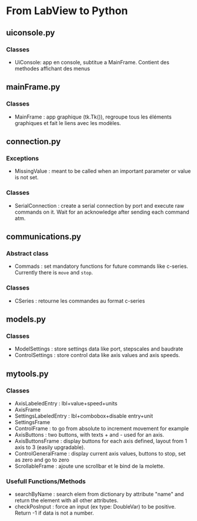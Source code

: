 # From LabView to Python

## uiconsole.py
### Classes
- UiConsole: app en console, subtitue a MainFrame. Contient des methodes affichant des menus

## mainFrame.py
### Classes
- MainFrame : app graphique (tk.Tk()), regroupe tous les éléments graphiques et fait le liens avec les modèles.

## connection.py
### Exceptions
- MissingValue : meant to be called when an important parameter or value is not set.
### Classes
- SerialConnection : create a serial connection by port and execute raw commands on it. Wait for an acknowledge after sending each command atm.

## communications.py
### Abstract class
- Commads : set mandatory functions for future commands like c-series. Currently there is `move` and `stop`.
### Classes
- CSeries : retourne les commandes au format c-series

## models.py
### Classes
- ModelSettings : store settings data like port, stepscales and baudrate
- ControlSettings : store control data like axis values and axis speeds.

## mytools.py
### Classes
- AxisLabeledEntry : lbl+value+speed+units
- AxisFrame
- SettingsLabeledEntry : lbl+combobox+disable entry+unit
- SettingsFrame
- ControlFrame : to go from absolute to increment movement for example
- AxisButtons : two buttons, with texts + and - used for an axis.
- AxisButtonsFrame : display buttons for each axis defined, layout from 1 axis to 3 (easily upgradable).
- ControlGeneralFrame : display current axis values, buttons to stop, set as zero and go to zero
- ScrollableFrame : ajoute une scrollbar et le bind de la molette.

### Usefull Functions/Methods
- searchByName : search elem from dictionary by attribute "name" and return the element with all other attributes.
- checkPosInput : force an input (ex type: DoubleVar) to be positive. Return -1 if data is not a number.